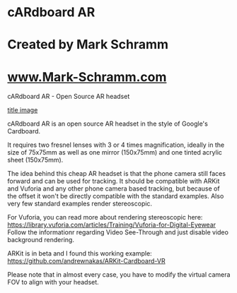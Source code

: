 # cARdboard AR
# Created by Mark Schramm
# www.Mark-Schramm.com

cARdboard AR - Open Source AR headset

[title image](http://i.imgur.com/oqWcStS.jpg)


cARdboard AR is an open source AR headset in the style of Google's Cardboard.

It requires two fresnel lenses with 3 or 4 times magnification, ideally in the size of 75x75mm as well as one mirror (150x75mm) and one tinted acrylic sheet (150x75mm).

The idea behind this cheap AR headset is that the phone camera still faces forward and can be used for tracking. It should be compatible with ARKit and Vuforia and any other phone camera based tracking, but because of the offset it won't be directly compatible with the standard examples. Also very few standard examples render stereoscopic.

For Vuforia, you can read more about rendering stereoscopic here:
https://library.vuforia.com/articles/Training/Vuforia-for-Digital-Eyewear
Follow the informationr regarding Video See-Through and just disable video background rendering.

ARKit is in beta and I found this working example:
https://github.com/andrewnakas/ARKit-Cardboard-VR

Please note that in almost every case, you have to modify the virtual camera FOV to align with your headset.

